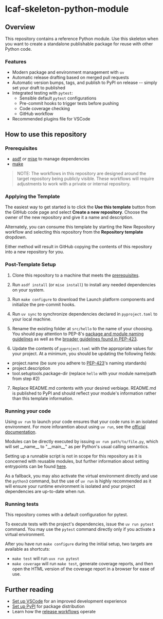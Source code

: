 # lcaf-skeleton-python-module

## Overview

This repository contains a reference Python module. Use this skeleton when you want to create a standalone publishable package for reuse with other Python code.

### Features

- Modern package and environment management with `uv`
- Automatic release drafting based on merged pull requests
- Automatic version bumps, tags, and publish to PyPI on release -- simply set your draft to published
- Integrated testing with `pytest`:
    - Sensible default `pytest` configurations
    - Pre-commit hooks to trigger tests before pushing
    - Code coverage checking
    - GitHub workflow
- Recommended plugins file for VSCode

## How to use this repository

### Prerequisites

- [asdf](https://github.com/asdf-vm/asdf) or [mise](https://mise.jdx.dev/) to manage dependencies
- [make](https://www.gnu.org/software/make/)

> NOTE: The workflows in this repository are designed around the target repository being publicly visible. These workflows will require adjustments to work with a private or internal repository.

### Applying the Template

The easiest way to get started is to click the **Use this template** button from the GitHub code page and select **Create a new repository**. Choose the owner of the new repository and give it a name and description. 

Alternately, you can consume this template by starting the New Repository workflow and selecting this repository from the **Repository template** dropdown.

Either method will result in GitHub copying the contents of this repository into a new repository for you.

### Post-Template Setup

1. Clone this repository to a machine that meets the [prerequisites](#prerequisites).

2. Run `asdf install` (or `mise install`) to install any needed dependencies on your system.

3. Run `make configure` to download the Launch platform components and initialize the pre-commit hooks.

4. Run `uv sync` to synchronize dependencies declared in `pyproject.toml` to your local machine.

5. Rename the existing folder at `src/hello` to the name of your choosing. You should pay attention to PEP-8's [package and module naming guidelines](https://peps.python.org/pep-0008/#package-and-module-names) as well as the [broader guidelines found in PEP-423](https://peps.python.org/pep-0423/#overview).

6. Update the contents of `pyproject.toml` with the appropriate values for your project. At a minimum, you should be updating the following fields:

- project.name (be sure you adhere to [PEP-423](https://peps.python.org/pep-0423/)'s naming standards)
- project.description
- tool.setuptools.package-dir (replace `hello` with your module name/path from step #2)

7. Replace README.md contents with your desired verbiage. README.md is published to PyPI and should reflect your module's information rather than this template information.

### Running your code

Using `uv run` to launch your code ensures that your code runs in an isolated environment. For more inforamtion about using `uv run`, see the [official documentation](https://docs.astral.sh/uv/concepts/projects/run/).  

Modules can be directly executed by issuing `uv run path/to/file.py`, which will set \_\_name\_\_ to "\_\_main\_\_" as per Python's usual calling semantics. 

Setting up a runnable script is not in scope for this repository as it is concerned with reusable modules, but further information about setting entrypoints can be found [here](https://docs.astral.sh/uv/concepts/projects/config/#entry-points).

As a fallback, you may also activate the virtual environment directly and use the `python3` command, but the use of `uv run` is highly recommended as it will ensure your runtime environment is isolated and your project dependencies are up-to-date when run.

### Running tests

This repository comes with a default configuration for pytest.

To execute tests with the project's dependencies, issue the `uv run pytest` command. You may use the `pytest` command directly only if you activate a virtual environment.

After you have run `make configure` during the initial setup, two targets are available as shortcuts:

- `make test` will run `uvx run pytest`
- `make coverage` will run `make test`, generate coverage reports, and then open the HTML version of the coverage report in a browser for ease of use.

## Further reading

- [Set up VSCode](./docs/ide-vscode.md) for an improved development experience
- [Set up PyPI](./docs/pypi-configuration.md) for package distribution
- Learn how the [release workflows](./docs/release-workflow.md) operate
